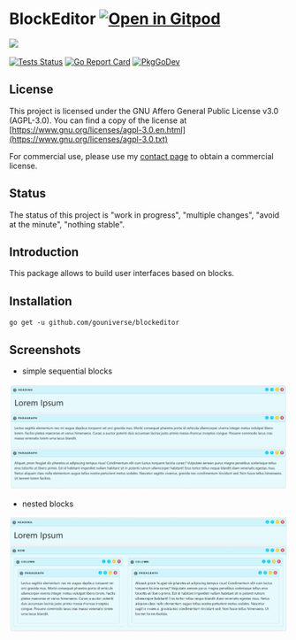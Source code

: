 # BlockEditor <a href="https://gitpod.io/#https://github.com/gouniverse/blockeditor" style="float:right:"><img src="https://gitpod.io/button/open-in-gitpod.svg" alt="Open in Gitpod" loading="lazy"></a>

<img src="https://opengraph.githubassets.com/5b92c81c05d64a82c3fb4ba95739403a2d38cbad61f260a0701b3366b3d10327/gouniverse/blockeditor" />

[![Tests Status](https://github.com/gouniverse/blockeditor/actions/workflows/tests.yml/badge.svg?branch=main)](https://github.com/gouniverse/blockeditor/actions/workflows/tests.yml)
[![Go Report Card](https://goreportcard.com/badge/github.com/gouniverse/blockeditor)](https://goreportcard.com/report/github.com/gouniverse/blockeditor)
[![PkgGoDev](https://pkg.go.dev/badge/github.com/gouniverse/blockeditor)](https://pkg.go.dev/github.com/gouniverse/blockeditor)

## License


This project is licensed under the GNU Affero General Public License v3.0 (AGPL-3.0). You can find a copy of the license at [https://www.gnu.org/licenses/agpl-3.0.en.html](https://www.gnu.org/licenses/agpl-3.0.txt)

For commercial use, please use my [contact page](https://lesichkov.co.uk/contact) to obtain a commercial license.

## Status

The status of this project is "work in progress", "multiple changes", "avoid at the minute", "nothing stable".

## Introduction

This package allows to build user interfaces based on blocks.

## Installation
```
go get -u github.com/gouniverse/blockeditor
```

## Screenshots

- simple sequential blocks

<img src="./screenshots/screenshot-1.png" />

- nested blocks

<img src="./screenshots/screenshot-2.png" />
